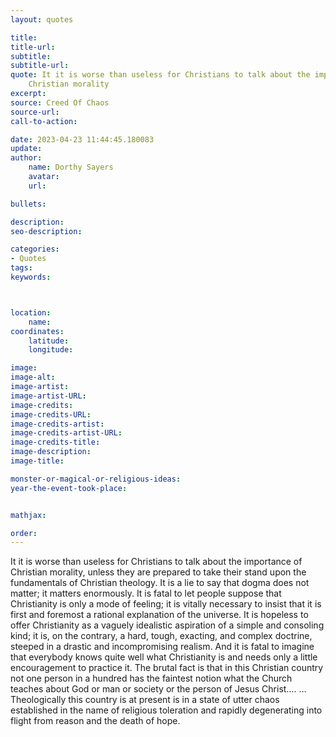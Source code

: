 ```yaml
---
layout: quotes

title:
title-url:
subtitle:
subtitle-url:
quote: It it is worse than useless for Christians to talk about the importance of
    Christian morality
excerpt:
source: Creed Of Chaos
source-url:
call-to-action:

date: 2023-04-23 11:44:45.180083
update:
author:
    name: Dorthy Sayers
    avatar:
    url:

bullets:

description:
seo-description:

categories:
- Quotes
tags:
keywords:



location:
    name:
coordinates:
    latitude:
    longitude:

image:
image-alt:
image-artist:
image-artist-URL:
image-credits:
image-credits-URL:
image-credits-artist:
image-credits-artist-URL:
image-credits-title:
image-description:
image-title:

monster-or-magical-or-religious-ideas:
year-the-event-took-place:


mathjax:

order:
---
```

It it is worse than useless for Christians to talk about the importance of Christian morality, unless they are prepared to take their stand upon the fundamentals of Christian theology. It is a lie to say that dogma does not matter; it matters enormously. It is fatal to let people suppose that Christianity is only a mode of feeling; it is vitally necessary to insist that it is first and foremost a rational explanation of the universe. It is hopeless to offer Christianity as a vaguely idealistic aspiration of a simple and consoling kind; it is, on the contrary, a hard, tough, exacting, and complex doctrine, steeped in a drastic and incompromising realism. And it is fatal to imagine that everybody knows quite well what Christianity is and needs only a little encouragement to practice it. The brutal fact is that in this Christian country not one person in a hundred has the faintest notion what the Church teaches about God or man or society or the person of Jesus Christ….  …Theologically this country is at present is in a state of utter chaos established in the name of religious toleration and rapidly degenerating into flight from reason and the death of hope.